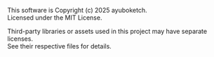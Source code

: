 This software is Copyright (c) 2025 ayuboketch.  
Licensed under the MIT License.  

Third-party libraries or assets used in this project may have separate licenses.  
See their respective files for details.